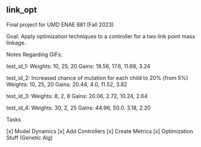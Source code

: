 link_opt
-------------------------------------------------

Final project for UMD ENAE 681 (Fall 2023)

Goal: Apply optimization techniques to a controller for a two link point mass linkage.


Notes Regarding GIFs:

test_id_1:
    Weights: 10, 25, 20
    Gains: 19.56, 17.6, 11.68, 3.24

test_id_2:
    Increased chance of mutation for each child to 20% (from 5%)
    Weights: 10, 25, 20
    Gains: 20.44, 4.0, 11.52, 3.82

test_id_3:
    Weights: 8, 2, 8
    Gains: 20.06, 2.72, 10.24, 2.64

test_id_4:
    Weights: 30, 2, 25
    Gains: 44.96, 50.0. 3.18, 2.20

Tasks

[x] Model Dynamics
[x] Add Controllers
[x] Create Metrics
[x] Optimization Stuff (Genetic Alg)